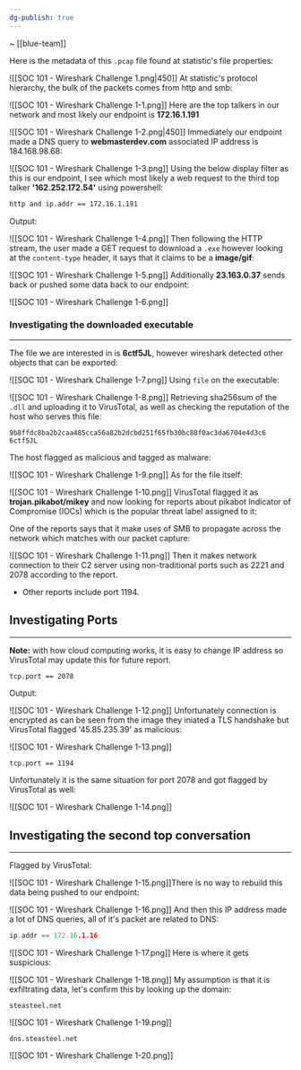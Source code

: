 ```yaml
---
dg-publish: true
---
```

~ [[blue-team]] 

Here is the metadata of this `.pcap` file found at statistic's file properties:

![[SOC 101 - Wireshark Challenge 1.png|450]]
At statistic's protocol hierarchy, the bulk of the packets comes from http and smb:

![[SOC 101 - Wireshark Challenge 1-1.png]]
Here are the top talkers in our network and most likely our endpoint is **172.16.1.191**

![[SOC 101 - Wireshark Challenge 1-2.png|450]]
Immediately our endpoint made a DNS query to **webmasterdev.com** associated IP address is 184.168.98.68:

![[SOC 101 - Wireshark Challenge 1-3.png]]
Using the below display filter as this is our endpoint, I see which most likely a web request to the third top talker **'162.252.172.54'** using powershell:

```bash
http and ip.addr == 172.16.1.191
```

Output:

![[SOC 101 - Wireshark Challenge 1-4.png]]
Then following the HTTP stream, the user made a GET request to download a `.exe` however looking at the `content-type` header, it says that it claims to be a **image/gif**:

![[SOC 101 - Wireshark Challenge 1-5.png]]
Additionally **23.163.0.37** sends back or pushed some data back to our endpoint:

![[SOC 101 - Wireshark Challenge 1-6.png]]
### Investigating the downloaded executable
---
The file we are interested in is **6ctf5JL**, however wireshark detected other objects that can be exported:

![[SOC 101 - Wireshark Challenge 1-7.png]]
Using `file` on the executable:

![[SOC 101 - Wireshark Challenge 1-8.png]]
Retrieving sha256sum of the `.dll` and uploading it to VirusTotal, as well as checking the reputation of the host who serves this file:

```
9b8ffdc8ba2b2caa485cca56a82b2dcbd251f65fb30bc88f0ac3da6704e4d3c6  6ctf5JL
```

The host flagged as malicious and tagged as malware:

![[SOC 101 - Wireshark Challenge 1-9.png]]
As for the file itself:

![[SOC 101 - Wireshark Challenge 1-10.png]]
VirusTotal flagged it as **trojan.pikabot/mikey** and now looking for reports about pikabot Indicator of Compromise (IOCs) which is the popular threat label assigned to it:

One of the reports says that it make uses of SMB to propagate across the network which matches with our packet capture:

![[SOC 101 - Wireshark Challenge 1-11.png]]
Then it makes network connection to their C2 server using non-traditional ports such as 2221 and 2078 according to the report.

- Other reports include port 1194.
## Investigating Ports
---
**Note:** with how cloud computing works, it is easy to change IP address so VirusTotal may update this for future report.

```bash
tcp.port == 2078
```

Output:

![[SOC 101 - Wireshark Challenge 1-12.png]]
Unfortunately connection is encrypted as can be seen from the image they iniated a TLS handshake but VirusTotal flagged '45.85.235.39' as malicious:

![[SOC 101 - Wireshark Challenge 1-13.png]]

```
tcp.port == 1194
```

Unfortunately it is the same situation for port 2078 and got flagged by VirusTotal as well:

![[SOC 101 - Wireshark Challenge 1-14.png]]
## Investigating the second top conversation
---

Flagged by VirusTotal:

![[SOC 101 - Wireshark Challenge 1-15.png]]There is no way to rebuild this data being pushed to our endpoint:

![[SOC 101 - Wireshark Challenge 1-16.png]]
And then this IP address made a lot of DNS queries, all of it's packet are related to DNS:

```C
ip.addr == 172.16.1.16
```

![[SOC 101 - Wireshark Challenge 1-17.png]]
Here is where it gets suspicious:

![[SOC 101 - Wireshark Challenge 1-18.png]]
My assumption is that it is exfiltrating data, let's confirm this by looking up the domain:

```
steasteel.net
```

![[SOC 101 - Wireshark Challenge 1-19.png]]

```
dns.steasteel.net
```

![[SOC 101 - Wireshark Challenge 1-20.png]]